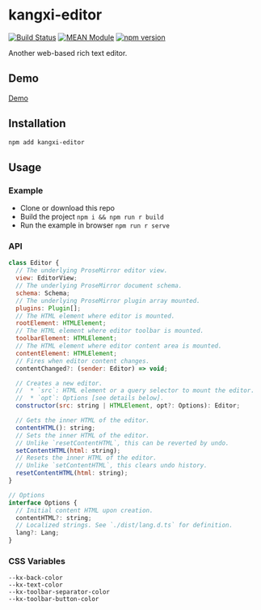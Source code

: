 # kangxi-editor

[![Build Status](https://github.com/mgenware/kangxi-editor/workflows/Build/badge.svg)](https://github.com/mgenware/kangxi-editor/actions)
[![MEAN Module](https://img.shields.io/badge/MEAN%20Module-TypeScript-blue.svg?style=flat-square)](https://github.com/mgenware/MEAN-Module)
[![npm version](https://img.shields.io/npm/v/kangxi-editor.svg?style=flat-square)](https://npmjs.com/package/kangxi-editor)

Another web-based rich text editor.

## Demo

[Demo](https://mgenware.github.io/kangxi-editor/)

## Installation

```sh
npm add kangxi-editor
```

## Usage

### Example

- Clone or download this repo
- Build the project `npm i && npm run r build`
- Run the example in browser `npm run r serve`

### API

```js
class Editor {
  // The underlying ProseMirror editor view.
  view: EditorView;
  // The underlying ProseMirror document schema.
  schema: Schema;
  // The underlying ProseMirror plugin array mounted.
  plugins: Plugin[];
  // The HTML element where editor is mounted.
  rootElement: HTMLElement;
  // The HTML element where editor toolbar is mounted.
  toolbarElement: HTMLElement;
  // The HTML element where editor content area is mounted.
  contentElement: HTMLElement;
  // Fires when editor content changes.
  contentChanged?: (sender: Editor) => void;

  // Creates a new editor.
  //  * `src`: HTML element or a query selector to mount the editor.
  //  * `opt`: Options [see details below].
  constructor(src: string | HTMLElement, opt?: Options): Editor;

  // Gets the inner HTML of the editor.
  contentHTML(): string;
  // Sets the inner HTML of the editor.
  // Unlike `resetContentHTML`, this can be reverted by undo.
  setContentHTML(html: string);
  // Resets the inner HTML of the editor.
  // Unlike `setContentHTML`, this clears undo history.
  resetContentHTML(html: string);
}

// Options
interface Options {
  // Initial content HTML upon creation.
  contentHTML?: string;
  // Localized strings. See `./dist/lang.d.ts` for definition.
  lang?: Lang;
}
```

### CSS Variables

```
--kx-back-color
--kx-text-color
--kx-toolbar-separator-color
--kx-toolbar-button-color
```
